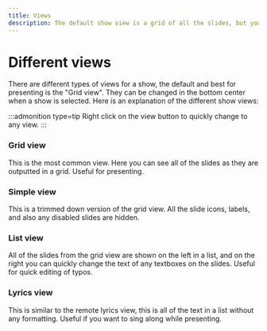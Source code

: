 ```yaml
---
title: Views
description: The default show view is a grid of all the slides, but you can change this to just a text view.
---
```


# Different views

There are different types of views for a show, the default and best for presenting is the "Grid view". They can be changed in the bottom center when a show is selected. Here is an explanation of the different show views:

:::admonition type=tip
Right click on the view button to quickly change to any view.
:::

### Grid view

This is the most common view. Here you can see all of the slides as they are outputted in a grid. Useful for presenting.

### Simple view

This is a trimmed down version of the grid view. All the slide icons, labels, and also any disabled slides are hidden.

### List view

All of the slides from the grid view are shown on the left in a list, and on the right you can quickly change the text of any textboxes on the slides. Useful for quick editing of typos.

### Lyrics view

This is similar to the remote lyrics view, this is all of the text in a list without any formatting. Useful if you want to sing along while presenting.
